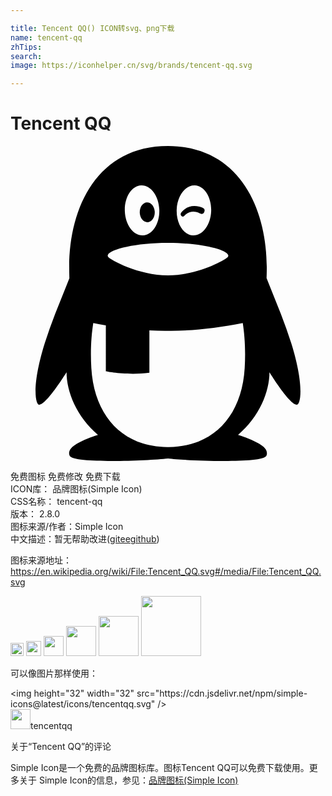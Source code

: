 ```yaml
---

title: Tencent QQ() ICON转svg、png下载
name: tencent-qq
zhTips: 
search: 
image: https://iconhelper.cn/svg/brands/tencent-qq.svg

---
```


# Tencent QQ  <small style="font-size: 60%;font-weight: 100"></small>

<div id="svg" class="svg-wrap">
<svg xmlns="http://www.w3.org/2000/svg" role="img" viewBox="0 0 24 24"><title>Tencent QQ icon</title><path d="M21.395 15.035a39.548 39.548 0 0 0-.803-2.264l-1.079-2.695c.001-.032.014-.562.014-.836C19.526 4.632 17.351 0 12 0S4.474 4.632 4.474 9.241c0 .274.013.804.014.836l-1.08 2.695a38.97 38.97 0 0 0-.802 2.264c-1.021 3.283-.69 4.643-.438 4.673.54.065 2.103-2.472 2.103-2.472 0 1.469.756 3.387 2.394 4.771-.612.188-1.363.479-1.845.835-.434.32-.379.646-.301.778.343.578 5.883.369 7.482.189 1.6.18 7.14.389 7.483-.189.078-.132.132-.458-.301-.778-.483-.356-1.233-.646-1.846-.836 1.637-1.384 2.393-3.302 2.393-4.771 0 0 1.563 2.537 2.103 2.472.251-.03.581-1.39-.438-4.673zM12.662 4.846c.039-1.052.659-1.878 1.385-1.846s1.281.912 1.242 1.964c-.039 1.051-.659 1.878-1.385 1.846s-1.282-.912-1.242-1.964zM9.954 3c.725-.033 1.345.794 1.384 1.846.04 1.052-.517 1.931-1.242 1.963-.726.033-1.346-.794-1.385-1.845C8.672 3.912 9.228 3.033 9.954 3zM7.421 8.294c.194-.43 2.147-.908 4.566-.908h.026c2.418 0 4.372.479 4.566.908a.14.14 0 0 1 .014.061c0 .031-.01.059-.026.083-.163.238-2.333 1.416-4.553 1.416h-.026c-2.221 0-4.39-1.178-4.553-1.416a.136.136 0 0 1-.014-.144zm10.422 8.622c-.22 3.676-2.403 5.987-5.774 6.021h-.137c-3.37-.033-5.554-2.345-5.773-6.021-.081-1.35.001-2.496.147-3.43.318.063.638.122.958.176v3.506s1.658.334 3.318.103v-3.225c.488.027.96.04 1.406.034h.025c1.678.021 3.714-.204 5.683-.594.146.934.227 2.08.147 3.43zM10.48 5.804c.313-.041.542-.409.508-.825-.033-.415-.314-.72-.629-.679-.313.04-.541.409-.508.824.034.417.315.72.629.68zM14.479 5.156c.078.037.221.042.289-.146.035-.095.025-.165-.009-.214-.023-.033-.133-.118-.371-.176-.904-.22-1.341.384-1.405.499-.04.072-.012.176.056.227.067.051.139.037.179-.006.58-.628 1.21-.208 1.261-.184z"/></svg>
</div>
<detail full-name='tencent-qq'></detail>

<div class="detail-page">
<p>
<span><span class="badge-success badge">免费图标</span> <span class="badge-success badge">免费修改</span>  <span class="badge-success badge">免费下载</span> </span>
<br/>
<span>
ICON库：
<span class="badge-secondary badge">品牌图标(Simple Icon)</span> 
</span>
<br/>
<span>
CSS名称：
<span class="badge-secondary badge">tencent-qq</span> 
</span>

<br/>
<span>
版本：
<span class="badge-secondary badge">2.8.0</span> 
</span>
<br/>
<span>图标来源/作者：<span class="badge-light badge">Simple Icon</span></span> 
<br/>
<span class="zh-detail">中文描述：暂无<span class="help-link"><span>帮助改进</span>(<a href="https://gitee.com/liuwave/icon-helper/edit/master/json/brands/tencent-qq.json" target="_blank" rel="noopener noreferrer">gitee</a><a href="https://github.com/liuwave/icon-helper/edit/master/json/brands/tencent-qq.json" target="_blank" rel="noopener noreferrer">github</a></span>)</span><br/>
</p>
</div><div class="description description alert alert-light"><p>图标来源地址：<a href="https://en.wikipedia.org/wiki/File:Tencent_QQ.svg#/media/File:Tencent_QQ.svg" target="_blank" rel="noopener noreferrer">https://en.wikipedia.org/wiki/File:Tencent_QQ.svg#/media/File:Tencent_QQ.svg</a></p></div>
<div class="alert alert-dark">
<img height="21" width="21" src="https://cdn.jsdelivr.net/npm/simple-icons@latest/icons/tencentqq.svg" />
<img height="24" width="24" src="https://cdn.jsdelivr.net/npm/simple-icons@latest/icons/tencentqq.svg" />
<img height="32" width="32" src="https://cdn.jsdelivr.net/npm/simple-icons@latest/icons/tencentqq.svg" />
<img height="48" width="48" src="https://cdn.jsdelivr.net/npm/simple-icons@latest/icons/tencentqq.svg" />
<img height="64" width="64" src="https://cdn.jsdelivr.net/npm/simple-icons@latest/icons/tencentqq.svg" />
<img height="96" width="96" src="https://cdn.jsdelivr.net/npm/simple-icons@latest/icons/tencentqq.svg" />

</div>
<div>
  <p>可以像图片那样使用：    
  </p>
  <div class="alert alert-primary" style="font-size: 14px">
    &lt;img height="32" width="32" src="https://cdn.jsdelivr.net/npm/simple-icons@latest/icons/tencentqq.svg" /&gt;
    <copy-btn content='<img height="32" width="32" src="https://cdn.jsdelivr.net/npm/simple-icons@latest/icons/tencentqq.svg" />'></copy-btn>
  </div>
  <div class="alert alert-secondary">
    <img height="32" width="32" src="https://cdn.jsdelivr.net/npm/simple-icons@latest/icons/tencentqq.svg" />tencentqq
    <copy-btn content="tencentqq" btn-title="复制图标名称"></copy-btn>
  </div>
</div>

<Vssue title="关于“Tencent QQ”的评论" >关于“Tencent QQ”的评论</Vssue>


<div><p>Simple Icon是一个免费的品牌图标库。图标Tencent QQ可以免费下载使用。更多关于  Simple Icon的信息，参见：<a target="_blank" href="https://iconhelper.cn/brands.html">品牌图标(Simple Icon)</a>
</p></div>
